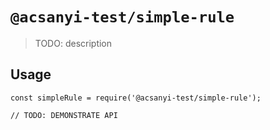 # `@acsanyi-test/simple-rule`

> TODO: description

## Usage

```
const simpleRule = require('@acsanyi-test/simple-rule');

// TODO: DEMONSTRATE API
```
